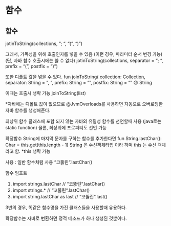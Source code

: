 # 함수
## 함수
jotinToString(collections, “; “, “(”, “)”)

그래서, 가독성을 위해 호출인자를 넣을 수 있음 (이런 경우, 파라미터 순서 변경 가능)
(단, 자바 함수 호출시에는 쓸 수 없다)
jotinToString(collections, separator = “; “, prefix = “(”, postfix = “)”)

또한 디폴트 값을 넣을 수 있다.
fun <T> joinToString(
    collection: Collection<T>,
    separator: String = “, “,
    prefix: String = “”,
    postfix: String = “”
:disappointed: String

이때는 호출시 생략 가능
joinToString(list)

*자바에는 디폴트 값이 없으므로 @JvmOverloads를 사용하면 자동으로 오버로딩한 자바 함수를 생성해준다.


최상위 함수
클래스에 포함 되지 않는 자바의 유틸성 함수를 선언할때 사용 (java로는 static function)
물론, 최상위에 프로퍼티도 선언 가능


확장함수
String에 마지막 문자를 구하는 함수를 추가한다면
fun String.lastChar(): Char = this.get(this.length - 1)
String 은 수신객체타입 이라 하며 this 는 수신 객체라고 함.
*this 생략 가능

사용 : 일반 함수처럼 사용
“코뚫린“.lastChar()


함수 임포트
1. import strings.lastChar            // “코뚫린“.lastChar()
2. import strings.*                // “코뚫린“.lastChar()
3. import string.lastChar as last  // “코뚫린“.last()

3번의 경우, 똑같은 함수명을 가진 클래스들을 사용할때 유용하다.

확장함수는 자바로 변환하면 정적 메소드가 하나 생성된 것뿐이다.

